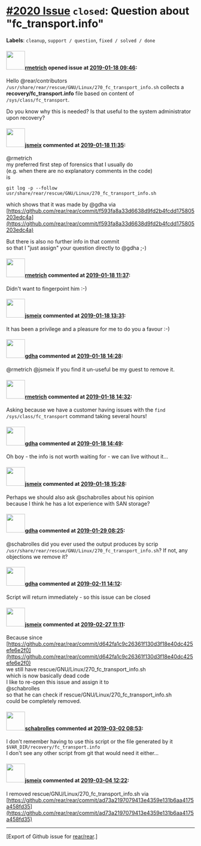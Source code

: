 [\#2020 Issue](https://github.com/rear/rear/issues/2020) `closed`: Question about "fc\_transport.info"
======================================================================================================

**Labels**: `cleanup`, `support / question`, `fixed / solved / done`

#### <img src="https://avatars.githubusercontent.com/u/1163635?u=36b5e32e1dd55f1ce77cad431a5683fce40a7934&v=4" width="50">[rmetrich](https://github.com/rmetrich) opened issue at [2019-01-18 09:46](https://github.com/rear/rear/issues/2020):

Hello @rear/contributors  
`/usr/share/rear/rescue/GNU/Linux/270_fc_transport_info.sh` collects a
**recovery/fc\_transport.info** file based on content of
`/sys/class/fc_transport`.

Do you know why this is needed? Is that useful to the system
administrator upon recovery?

#### <img src="https://avatars.githubusercontent.com/u/1788608?u=925fc54e2ce01551392622446ece427f51e2f0ce&v=4" width="50">[jsmeix](https://github.com/jsmeix) commented at [2019-01-18 11:35](https://github.com/rear/rear/issues/2020#issuecomment-455517601):

@rmetrich  
my preferred first step of forensics that I usually do  
(e.g. when there are no explanatory comments in the code)  
is

    git log -p --follow usr/share/rear/rescue/GNU/Linux/270_fc_transport_info.sh 

which shows that it was made by @gdha via  
[https://github.com/rear/rear/commit/f593fa8a33d6638d9fd2b4fcdd175805203edc4a](https://github.com/rear/rear/commit/f593fa8a33d6638d9fd2b4fcdd175805203edc4a)

But there is also no further info in that commit  
so that I "just assign" your question directly to @gdha ;-)

#### <img src="https://avatars.githubusercontent.com/u/1163635?u=36b5e32e1dd55f1ce77cad431a5683fce40a7934&v=4" width="50">[rmetrich](https://github.com/rmetrich) commented at [2019-01-18 11:37](https://github.com/rear/rear/issues/2020#issuecomment-455517985):

Didn't want to fingerpoint him :-)

#### <img src="https://avatars.githubusercontent.com/u/1788608?u=925fc54e2ce01551392622446ece427f51e2f0ce&v=4" width="50">[jsmeix](https://github.com/jsmeix) commented at [2019-01-18 13:31](https://github.com/rear/rear/issues/2020#issuecomment-455546892):

It has been a privilege and a pleasure for me to do you a favour :-)

#### <img src="https://avatars.githubusercontent.com/u/888633?u=cdaeb31efcc0048d3619651aa18dd4b76e636b21&v=4" width="50">[gdha](https://github.com/gdha) commented at [2019-01-18 14:28](https://github.com/rear/rear/issues/2020#issuecomment-455564206):

@rmetrich @jsmeix If you find it un-useful be my guest to remove it.

#### <img src="https://avatars.githubusercontent.com/u/1163635?u=36b5e32e1dd55f1ce77cad431a5683fce40a7934&v=4" width="50">[rmetrich](https://github.com/rmetrich) commented at [2019-01-18 14:32](https://github.com/rear/rear/issues/2020#issuecomment-455565349):

Asking because we have a customer having issues with the
`find /sys/class/fc_transport` command taking several hours!

#### <img src="https://avatars.githubusercontent.com/u/888633?u=cdaeb31efcc0048d3619651aa18dd4b76e636b21&v=4" width="50">[gdha](https://github.com/gdha) commented at [2019-01-18 14:49](https://github.com/rear/rear/issues/2020#issuecomment-455570974):

Oh boy - the info is not worth waiting for - we can live without it...

#### <img src="https://avatars.githubusercontent.com/u/1788608?u=925fc54e2ce01551392622446ece427f51e2f0ce&v=4" width="50">[jsmeix](https://github.com/jsmeix) commented at [2019-01-18 15:28](https://github.com/rear/rear/issues/2020#issuecomment-455584433):

Perhaps we should also ask @schabrolles about his opinion  
because I think he has a lot experience with SAN storage?

#### <img src="https://avatars.githubusercontent.com/u/888633?u=cdaeb31efcc0048d3619651aa18dd4b76e636b21&v=4" width="50">[gdha](https://github.com/gdha) commented at [2019-01-29 08:25](https://github.com/rear/rear/issues/2020#issuecomment-458449760):

@schabrolles did you ever used the output produces by scrip
`/usr/share/rear/rescue/GNU/Linux/270_fc_transport_info.sh`? If not, any
objections we remove it?

#### <img src="https://avatars.githubusercontent.com/u/888633?u=cdaeb31efcc0048d3619651aa18dd4b76e636b21&v=4" width="50">[gdha](https://github.com/gdha) commented at [2019-02-11 14:12](https://github.com/rear/rear/issues/2020#issuecomment-462341020):

Script will return immediately - so this issue can be closed

#### <img src="https://avatars.githubusercontent.com/u/1788608?u=925fc54e2ce01551392622446ece427f51e2f0ce&v=4" width="50">[jsmeix](https://github.com/jsmeix) commented at [2019-02-27 11:11](https://github.com/rear/rear/issues/2020#issuecomment-467822333):

Because since
[https://github.com/rear/rear/commit/d642fa1c9c26361f130d3f18e40dc425efe6e2f0](https://github.com/rear/rear/commit/d642fa1c9c26361f130d3f18e40dc425efe6e2f0)  
we still have rescue/GNU/Linux/270\_fc\_transport\_info.sh  
which is now basically dead code  
I like to re-open this issue and assign it to  
@schabrolles  
so that he can check if rescue/GNU/Linux/270\_fc\_transport\_info.sh  
could be completely removed.

#### <img src="https://avatars.githubusercontent.com/u/19491077?u=0021b16ab426902cbe676f6831f41607bbe4d441&v=4" width="50">[schabrolles](https://github.com/schabrolles) commented at [2019-03-02 08:53](https://github.com/rear/rear/issues/2020#issuecomment-468901670):

I don't remember having to use this script or the file generated by it
`$VAR_DIR/recovery/fc_transport.info`  
I don't see any other script from git that would need it either...

#### <img src="https://avatars.githubusercontent.com/u/1788608?u=925fc54e2ce01551392622446ece427f51e2f0ce&v=4" width="50">[jsmeix](https://github.com/jsmeix) commented at [2019-03-04 12:22](https://github.com/rear/rear/issues/2020#issuecomment-469233576):

I removed rescue/GNU/Linux/270\_fc\_transport\_info.sh via  
[https://github.com/rear/rear/commit/ad73a2197079413e4359e131b6aa4175a458fd35](https://github.com/rear/rear/commit/ad73a2197079413e4359e131b6aa4175a458fd35)

------------------------------------------------------------------------

\[Export of Github issue for
[rear/rear](https://github.com/rear/rear).\]
